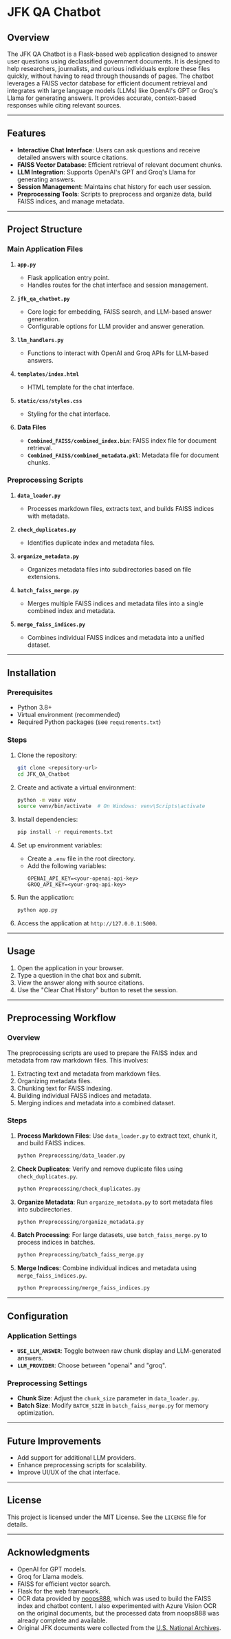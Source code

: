 # JFK QA Chatbot

## Overview
The JFK QA Chatbot is a Flask-based web application designed to answer user questions using declassified government documents. It is designed to help researchers, journalists, and curious individuals explore these files quickly, without having to read through thousands of pages. The chatbot leverages a FAISS vector database for efficient document retrieval and integrates with large language models (LLMs) like OpenAI's GPT or Groq's Llama for generating answers. It provides accurate, context-based responses while citing relevant sources.

---

## Features
- **Interactive Chat Interface**: Users can ask questions and receive detailed answers with source citations.
- **FAISS Vector Database**: Efficient retrieval of relevant document chunks.
- **LLM Integration**: Supports OpenAI's GPT and Groq's Llama for generating answers.
- **Session Management**: Maintains chat history for each user session.
- **Preprocessing Tools**: Scripts to preprocess and organize data, build FAISS indices, and manage metadata.

---

## Project Structure

### Main Application Files
1. **`app.py`**
   - Flask application entry point.
   - Handles routes for the chat interface and session management.

2. **`jfk_qa_chatbot.py`**
   - Core logic for embedding, FAISS search, and LLM-based answer generation.
   - Configurable options for LLM provider and answer generation.

3. **`llm_handlers.py`**
   - Functions to interact with OpenAI and Groq APIs for LLM-based answers.

4. **`templates/index.html`**
   - HTML template for the chat interface.

5. **`static/css/styles.css`**
   - Styling for the chat interface.

6. **Data Files**
   - **`Combined_FAISS/combined_index.bin`**: FAISS index file for document retrieval.
   - **`Combined_FAISS/combined_metadata.pkl`**: Metadata file for document chunks.

### Preprocessing Scripts
1. **`data_loader.py`**
   - Processes markdown files, extracts text, and builds FAISS indices with metadata.

2. **`check_duplicates.py`**
   - Identifies duplicate index and metadata files.

3. **`organize_metadata.py`**
   - Organizes metadata files into subdirectories based on file extensions.

4. **`batch_faiss_merge.py`**
   - Merges multiple FAISS indices and metadata files into a single combined index and metadata.

5. **`merge_faiss_indices.py`**
   - Combines individual FAISS indices and metadata into a unified dataset.

---

## Installation

### Prerequisites
- Python 3.8+
- Virtual environment (recommended)
- Required Python packages (see `requirements.txt`)

### Steps
1. Clone the repository:
   ```bash
   git clone <repository-url>
   cd JFK_QA_Chatbot
   ```

2. Create and activate a virtual environment:
   ```bash
   python -m venv venv
   source venv/bin/activate  # On Windows: venv\Scripts\activate
   ```

3. Install dependencies:
   ```bash
   pip install -r requirements.txt
   ```

4. Set up environment variables:
   - Create a `.env` file in the root directory.
   - Add the following variables:
     ```env
     OPENAI_API_KEY=<your-openai-api-key>
     GROQ_API_KEY=<your-groq-api-key>
     ```

5. Run the application:
   ```bash
   python app.py
   ```

6. Access the application at `http://127.0.0.1:5000`.

---

## Usage
1. Open the application in your browser.
2. Type a question in the chat box and submit.
3. View the answer along with source citations.
4. Use the "Clear Chat History" button to reset the session.

---

## Preprocessing Workflow

### Overview
The preprocessing scripts are used to prepare the FAISS index and metadata from raw markdown files. This involves:
1. Extracting text and metadata from markdown files.
2. Organizing metadata files.
3. Chunking text for FAISS indexing.
4. Building individual FAISS indices and metadata.
5. Merging indices and metadata into a combined dataset.

### Steps
1. **Process Markdown Files**:
   Use `data_loader.py` to extract text, chunk it, and build FAISS indices.
   ```bash
   python Preprocessing/data_loader.py
   ```

2. **Check Duplicates**:
   Verify and remove duplicate files using `check_duplicates.py`.
   ```bash
   python Preprocessing/check_duplicates.py
   ```

3. **Organize Metadata**:
   Run `organize_metadata.py` to sort metadata files into subdirectories.
   ```bash
   python Preprocessing/organize_metadata.py
   ```

4. **Batch Processing**:
   For large datasets, use `batch_faiss_merge.py` to process indices in batches.
   ```bash
   python Preprocessing/batch_faiss_merge.py
   ```

5. **Merge Indices**:
   Combine individual indices and metadata using `merge_faiss_indices.py`.
   ```bash
   python Preprocessing/merge_faiss_indices.py
   ```

---

## Configuration

### Application Settings
- **`USE_LLM_ANSWER`**: Toggle between raw chunk display and LLM-generated answers.
- **`LLM_PROVIDER`**: Choose between "openai" and "groq".

### Preprocessing Settings
- **Chunk Size**: Adjust the `chunk_size` parameter in `data_loader.py`.
- **Batch Size**: Modify `BATCH_SIZE` in `batch_faiss_merge.py` for memory optimization.

---

## Future Improvements
- Add support for additional LLM providers.
- Enhance preprocessing scripts for scalability.
- Improve UI/UX of the chat interface.

---

## License
This project is licensed under the MIT License. See the `LICENSE` file for details.

---

## Acknowledgments
- OpenAI for GPT models.
- Groq for Llama models.
- FAISS for efficient vector search.
- Flask for the web framework.
- OCR data provided by [noops888](https://github.com/noops888/jfk-files-text), which was used to build the FAISS index and chatbot content. I also experimented with Azure Vision OCR on the original documents, but the processed data from noops888 was already complete and available.
- Original JFK documents were collected from the [U.S. National Archives](https://www.archives.gov/research/jfk).
